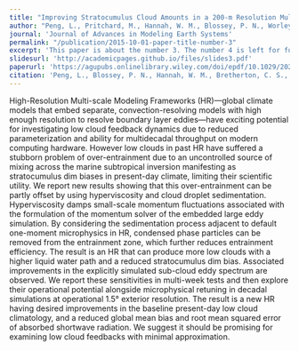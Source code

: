 ```yaml
---
title: "Improving Stratocumulus Cloud Amounts in a 200-m Resolution Multi-Scale Modeling Framework Through Tuning of Its Interior Physics"
author: "Peng, L., Pritchard, M., Hannah, W. M., Blossey, P. N., Worley, P. H., & Bretherton, C. S."
journal: 'Journal of Advances in Modeling Earth Systems'
permalink: "/publication/2015-10-01-paper-title-number-3"
excerpt: 'This paper is about the number 3. The number 4 is left for future work.'
slidesurl: 'http://academicpages.github.io/files/slides3.pdf'
paperurl: 'https://agupubs.onlinelibrary.wiley.com/doi/epdf/10.1029/2021MS002841'
citation: 'Peng, L., Blossey, P. N., Hannah, W. M., Bretherton, C. S., Terai, C. R., Jenney, A. M., & Pritchard, M. (2024). Improving stratocumulus cloud amounts in a 200‐m resolution multi‐scale modeling framework through tuning of its interior physics. Journal of Advances in Modeling Earth Systems, 16, e2023MS003632. https://doi.org/10.1029/2023MS00363210.1029/2021MS002841'
---
```


High-Resolution Multi-scale Modeling Frameworks (HR)—global climate models that embed separate, convection-resolving models with high enough resolution to resolve boundary layer eddies—have exciting potential for investigating low cloud feedback dynamics due to reduced parameterization and ability for multidecadal throughput on modern computing hardware. However low clouds in past HR have suffered a stubborn problem of over-entrainment due to an uncontrolled source of mixing across the marine subtropical inversion manifesting as stratocumulus dim biases in present-day climate, limiting their scientific utility. We report new results showing that this over-entrainment can be partly offset by using hyperviscosity and cloud droplet sedimentation. Hyperviscosity damps small-scale momentum fluctuations associated with the formulation of the momentum solver of the embedded large eddy simulation. By considering the sedimentation process adjacent to default one-moment microphysics in HR, condensed phase particles can be removed from the entrainment zone, which further reduces entrainment efficiency. The result is an HR that can produce more low clouds with a higher liquid water path and a reduced stratocumulus dim bias. Associated improvements in the explicitly simulated sub-cloud eddy spectrum are observed. We report these sensitivities in multi-week tests and then explore their operational potential alongside microphysical retuning in decadal simulations at operational 1.5° exterior resolution. The result is a new HR having desired improvements in the baseline present-day low cloud climatology, and a reduced global mean bias and root mean squared error of absorbed shortwave radiation. We suggest it should be promising for examining low cloud feedbacks with minimal approximation.
